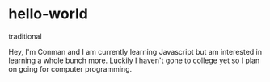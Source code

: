 # hello-world
traditional

Hey,
I'm Conman and I am currently learning Javascript but am interested in learning a whole bunch more.
Luckily I haven't gone to college yet so I plan on going for computer programming.
